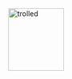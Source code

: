 <img src="https://tenor.com/view/cat-dancing-led-light-rainbow-gif-17974316" height=124px width=111px alt="trolled">
